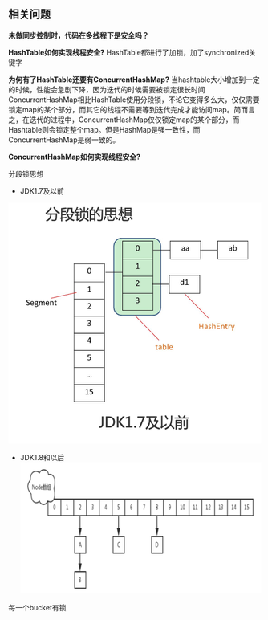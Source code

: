 ## 相关问题

**未做同步控制时，代码在多线程下是安全吗？**

**HashTable如何实现线程安全?**
 HashTable都进行了加锁，加了synchronized关键字

**为何有了HashTable还要有ConcurrentHashMap?**
当hashtable大小增加到一定的时候，性能会急剧下降，因为迭代的时候需要被锁定很长时间ConcurrentHashMap相比HashTable使用分段锁，不论它变得多么大，仅仅需要锁定map的某个部分，而其它的线程不需要等到迭代完成才能访问map。简而言之，在迭代的过程中，ConcurrentHashMap仅仅锁定map的某个部分，而Hashtable则会锁定整个map。但是HashMap是强一致性，而ConcurrentHashMap是弱一致的。

**ConcurrentHashMap如何实现线程安全?**

分段锁思想

- JDK1.7及以前

![1.7](../../image/chashmap1.7.png)

- JDK1.8和以后
  ![1.8](../../image/chashmap1.8.png)

每一个bucket有锁


